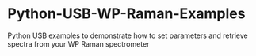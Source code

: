# Python-USB-WP-Raman-Examples
Python USB examples to demonstrate how to set parameters and retrieve spectra from your WP Raman spectrometer

